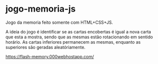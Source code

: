 # jogo-memoria-js
Jogo da memoria feito somente com HTML+CSS+JS.

A ideia do jogo é identificar se as cartas encobertas é igual a nova carta que esta a mostra, sendo que as mesmas estão rotacionando em sentido horário. As cartas inferiores permanecem as mesmas, enquanto as superiores são geradas aleatóriamente.

https://flash-memory.000webhostapp.com/
